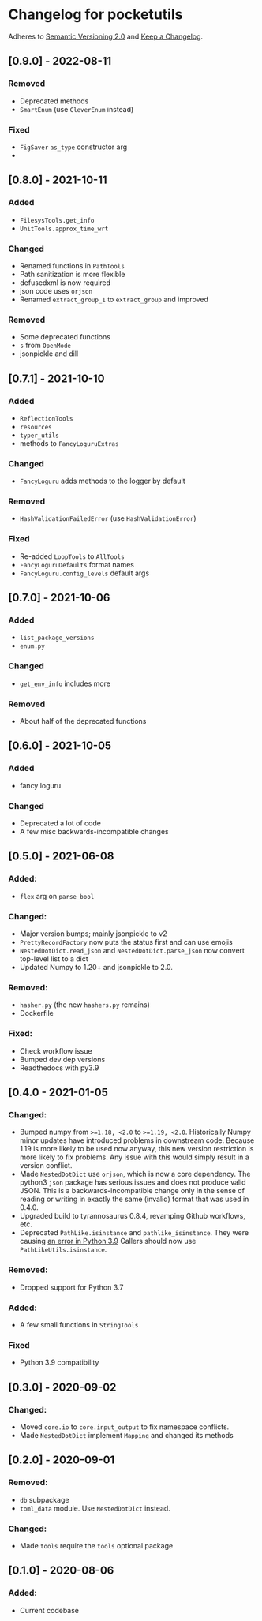 # Changelog for pocketutils

Adheres to [Semantic Versioning 2.0](https://semver.org/spec/v2.0.0.html) and
[Keep a Changelog](https://keepachangelog.com/en/1.0.0/).

## [0.9.0] - 2022-08-11

### Removed

- Deprecated methods
- `SmartEnum` (use `CleverEnum` instead)

### Fixed

- `FigSaver` `as_type` constructor arg
-

## [0.8.0] - 2021-10-11

### Added

- `FilesysTools.get_info`
- `UnitTools.approx_time_wrt`

### Changed

- Renamed functions in `PathTools`
- Path sanitization is more flexible
- defusedxml is now required
- json code uses `orjson`
- Renamed `extract_group_1` to `extract_group` and improved

### Removed

- Some deprecated functions
- `s` from `OpenMode`
- jsonpickle and dill

## [0.7.1] - 2021-10-10

### Added

- `ReflectionTools`
- `resources`
- `typer_utils`
- methods to `FancyLoguruExtras`

### Changed

- `FancyLoguru` adds methods to the logger by default

### Removed

- `HashValidationFailedError` (use `HashValidationError`)

### Fixed

- Re-added `LoopTools` to `AllTools`
- `FancyLoguruDefaults` format names
- `FancyLoguru.config_levels` default args

## [0.7.0] - 2021-10-06

### Added

- `list_package_versions`
- `enum.py`

### Changed

- `get_env_info` includes more

### Removed

- About half of the deprecated functions

## [0.6.0] - 2021-10-05

### Added

- fancy loguru

### Changed

- Deprecated a lot of code
- A few misc backwards-incompatible changes

## [0.5.0] - 2021-06-08

### Added:

- `flex` arg on `parse_bool`

### Changed:

- Major version bumps; mainly jsonpickle to v2
- `PrettyRecordFactory` now puts the status first and can use emojis
- `NestedDotDict.read_json` and `NestedDotDict.parse_json` now convert top-level list to a dict
- Updated Numpy to 1.20+ and jsonpickle to 2.0.

### Removed:

- `hasher.py` (the new `hashers.py` remains)
- Dockerfile

### Fixed:

- Check workflow issue
- Bumped dev dep versions
- Readthedocs with py3.9

## [0.4.0 - 2021-01-05

### Changed:

- Bumped numpy from `>=1.18, <2.0` to `>=1.19, <2.0`.
  Historically Numpy minor updates have introduced problems in downstream code.
  Because 1.19 is more likely to be used now anyway, this new version restriction
  is more likely to fix problems. Any issue with this would simply result in a
  version conflict.
- Made `NestedDotDict` use `orjson`, which is now a core dependency.
  The python3 `json` package has serious issues and does not produce valid JSON.
  This is a backwards-incompatible change only in the sense of reading or writing
  in exactly the same (invalid) format that was used in 0.4.0.
- Upgraded build to tyrannosaurus 0.8.4, revamping Github workflows, etc.
- Deprecated `PathLike.isinstance` and `pathlike_isinstance`.
  They were causing [an error in Python 3.9](https://github.com/dmyersturnbull/pocketutils/issues/2)
  Callers should now use `PathLikeUtils.isinstance`.

### Removed:

- Dropped support for Python 3.7

### Added:

- A few small functions in `StringTools`

### Fixed

- Python 3.9 compatibility

## [0.3.0] - 2020-09-02

### Changed:

- Moved `core.io` to `core.input_output` to fix namespace conflicts.
- Made `NestedDotDict` implement `Mapping` and changed its methods

## [0.2.0] - 2020-09-01

### Removed:

- `db` subpackage
- `toml_data` module. Use `NestedDotDict` instead.

### Changed:

- Made `tools` require the `tools` optional package

## [0.1.0] - 2020-08-06

### Added:

- Current codebase
